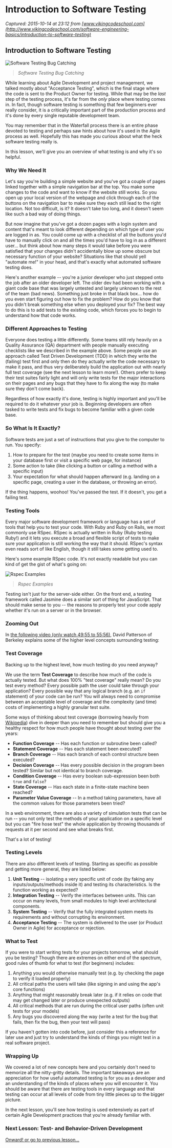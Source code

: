 # Introduction to Software Testing

_Captured: 2015-10-14 at 23:12 from [www.vikingcodeschool.com](http://www.vikingcodeschool.com/software-engineering-basics/introduction-to-software-testing)_

## Introduction to Software Testing

![Software Testing Bug Catching](http://s3.amazonaws.com/viking_education/web_development/prep_engineering/bug_catching_small.jpg)

> _Software Testing Bug Catching_

While learning about Agile Development and project management, we talked mostly about "Acceptance Testing", which is the final stage where the code is sent to the Product Owner for testing. While that may be the _last_ step of the testing process, it's far from the _only_ place where testing comes in. In fact, though software testing is something that few beginners ever really consider, it is a critically important part of the production process and it's done by every single reputable development team.

You may remember that in the Waterfall process there is an entire phase devoted to testing and perhaps saw hints about how it's used in the Agile process as well. Hopefully this has made you curious about what the heck software testing really is.

In this lesson, we'll give you an overview of what testing is and why it's so helpful.

### Why We Need It

Let's say you're building a simple website and you've got a couple of pages linked together with a simple navigation bar at the top. You make some changes to the code and want to know if the website still works. So you open up your local version of the webpage and click through each of the buttons on the navigation bar to make sure they each still lead to the right location. Not too difficult, is it? It doesn't take too long, and it doesn't seem like such a bad way of doing things.

But now imagine that you've got a dozen pages with a login system and content that's meant to look different depending on which type of user you are logged in as. You could come up with a checklist of all the buttons you'd have to manually click on and all the times you'd have to log in as a different user... but think about how many steps it would take before you were satisfied that your changes didn't accidentally blow up some obscure but necessary function of your website? Situations like that should yell "automate me!" in your head, and that's exactly what automated software testing does.

Here's another example -- you're a junior developer who just stepped onto the job after an older developer left. The older dev had been working with a giant code base that was largely untested and largely unknown to the rest of the team (bad news). Something just broke in that black box... how do you even start figuring out how to fix the problem? How do you know that you didn't break something else when you deployed your fix? The best way to do this is to add tests to the existing code, which forces you to begin to understand how that code works.

### Different Approaches to Testing

Everyone does testing a little differently. Some teams still rely heavily on a Quality Assurance (QA) department with people manually executing checklists like we described in the example above. Some people use an approach called Test Driven Development (TDD) in which they write the (failing) test first and only then do they actually write the code necessary to make it pass, and thus very deliberately build the application out with nearly full test coverage (see the next lesson to learn more!). Others prefer to keep their test suites fairly light and will only write tests for the major interactions on their pages and any bugs that they have to fix along the way (to make sure they don't come back).

Regardless of how exactly it's done, testing is highly important and you'll be required to do it whatever your job is. Beginning developers are often tasked to write tests and fix bugs to become familiar with a given code base.

### So What Is It Exactly?

Software tests are just a set of instructions that you give to the computer to run. You specify:

  1. How to prepare for the test (maybe you need to create some items in your database first or visit a specific web page, for instance)
  2. Some action to take (like clicking a button or calling a method with a specific input)
  3. Your expectation for what should happen afterward (e.g. landing on a specific page, creating a user in the database, or throwing an error).  


If the thing happens, woohoo! You've passed the test. If it doesn't, you get a failing test.

### Testing Tools

Every major software development framework or language has a set of tools that help you to test your code. With Ruby and Ruby on Rails, we most commonly use RSpec. RSpec is actually written in Ruby (Ruby testing Ruby!) and it lets you execute a broad and flexible script of tests to make sure your application is still working the way that it should. RSpec's syntax even reads sort of like English, though it still takes some getting used to.

Here's some example RSpec code. It's not exactly readable but you can kind of get the gist of what's going on:

![Rspec Examples](http://s3.amazonaws.com/viking_education/web_development/prep_engineering/rspec_examples.png)

> _Rspec Examples_

Testing isn't just for the server-side either. On the front end, a testing framework called Jasmine does a similar sort of thing for JavaScript. That should make sense to you -- the reasons to properly test your code apply whether it's run on a server or in the browser.

### Zooming Out

In [the following video (only watch 49:55 to 55:56)](https://www.youtube.com/watch?v=Fr-B4xHZRzY), David Patterson of Berkeley explains some of the higher level concepts surrounding testing:

### Test Coverage

Backing up to the highest level, how much testing do you need anyway?

We use the term **Test Coverage** to describe how much of the code is actually tested. But what does 100% "test coverage" really mean? Do you test every method? Every possible path the user could take through your application? Every possible way that any logical branch (e.g. an `if` statement) of your code can be run? You will always need to compromise between an acceptable level of coverage and the complexity (and time) costs of implementing a highly granular test suite.

Some ways of thinking about test coverage (borrowing heavily from [Wikipedia](http://en.wikipedia.org/wiki/Code_coverage)) dive in deeper than you need to remember but should give you a healthy respect for how much people have thought about testing over the years:

  * **Function Coverage** \-- Has each function or subroutine been called?
  * **Statement Coverage** \-- Has each statement been executed?
  * **Branch Coverage** \-- Has each branch of each control structure been executed?
  * **Decision Coverage** \-- Has every possible decision in the program been tested? Similar but not identical to branch coverage.
  * **Condition Coverage** \-- Has every boolean sub-expression been both `true` and `false`?
  * **State Coverage** \-- Has each state in a finite-state machine been reached?
  * **Parameter Value Coverage** \-- In a method taking parameters, have all the common values for those parameters been tried?

In a web environment, there are also a variety of simulation tests that can be run -- you not only test the methods of your application on a specific level but you can "fire hose test" the whole application by throwing thousands of requests at it per second and see what breaks first.

That's a lot of testing!

### Testing Levels

There are also different levels of testing. Starting as specific as possible and getting more general, they are listed below:

  1. **Unit Testing** \-- isolating a very specific unit of code (by faking any inputs/outputs/methods inside it) and testing its characteristics. Is the function working as expected?
  2. **Integration Testing** \-- Verify the interfaces between units. This can occur on many levels, from small modules to high level architectural components.
  3. **System Testing** \-- Verify that the fully integrated system meets its requirements and without corrupting its environment.
  4. **Acceptance Testing** \-- The system is delivered to the user (or Product Owner in Agile) for acceptance or rejection.

### What to Test

If you were to start writing tests for your projects tomorrow, what should you be testing? Though there are extremes on either end of the spectrum, good rules of thumb for what to test (for beginners) includes:

  1. Anything you would otherwise manually test (e.g. by checking the page to verify it loaded properly)
  2. All critical paths the users will take (like signing in and using the app's core functions)
  3. Anything that might reasonably break later (e.g. if it relies on code that may get changed later or produce unexpected outputs)
  4. All critical methods that are run during the critical user paths (often unit tests for your models)
  5. Any bugs you discovered along the way (write a test for the bug that fails, then fix the bug, then your test will pass)

If you haven't gotten into code before, just consider this a reference for later use and just try to understand the kinds of things you might test in a real software project.

### Wrapping Up

We covered a lot of new concepts here and you certainly don't need to memorize all the nitty-gritty details. The important takeaways are an appreciation for how useful automated testing is for you as a developer and an understanding of the kinds of places where you will encounter it. You should be aware that there are testing tools in every language and that testing can occur at all levels of code from tiny little pieces up to the bigger picture.

In the next lesson, you'll see how testing is used extensively as part of certain Agile Development practices that you're already familiar with.

###  Next Lesson: Test- and Behavior-Driven Development 

[ Onward! ](http://www.vikingcodeschool.com/software-engineering-basics/test-and-behavior-driven-development) [ or go to previous lesson... ](http://www.vikingcodeschool.com/software-engineering-basics/implementing-agile-yourself)
